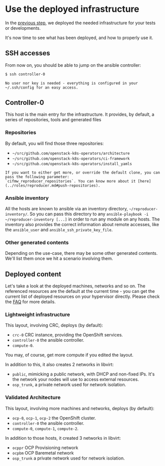 # Use the deployed infrastructure

In the [previous step](03_deploy_infra.md), we deployed the needed infrastructure for your
tests or developments.

It's now time to see what has been deployed, and how to properly use it.

## SSH accesses

From now on, you should be able to jump on the ansible controller:

```Bash
$ ssh controller-0
```
~~~{tip}
No user nor key is needed - everything is configured in your ~/.ssh/config for an easy access.
~~~

## Controller-0

This host is the main entry for the infrastructure. It provides, by default, a series of repositories,
tools and generated files

### Repositories

By default, you will find those three repositories:

- `~/src/github.com/openstack-k8s-operators/architecture`
- `~/src/github.com/openstack-k8s-operators/ci-framework`
- `~/src/github.com/openstack-k8s-operators/install_yamls`

~~~{tip}
If you want to either get more, or override the default clone, you can pass the following parameter:
`cifmw_reproducer_repositories`. You can know more about it [here](../roles/reproducer.md#push-repositories).
~~~

### Ansible inventory

All the hosts are known to ansible via an inventory directory, `~/reproducer-inventory/`. So you can
pass this directory to any `ansible-playbook -i ~/reproducer-inventory [...]` in order to run any module
on any hosts. The inventory also provides the correct information about remote accesses, like the
`ansible_user` and `ansible_ssh_private_key_file`.

### Other generated contents

Depending on the use-case, there may be some other generated contents. We'll list them once we hit a scenario
involving them.

## Deployed content

Let's take a look at the deployed machines, networks and so on. The referenced resources are the default
at the current time - you can get the current list of deployed resources on your hypervisor directly.
Please check the [FAQ](./99_FAQ.md#how-can-i-see-the-deployed-libvirt-resources) for more details.

### Lightweight infrastructure

This layout, involving CRC, deploys (by default):

- `crc-0` CRC instance, providing the OpenShift services.
- `controller-0` the ansible controller.
- `compute-0`.

You may, of course, get more compute if you edited the layout.

In addition to this, it also creates 2 networks in libvirt:

- `public`, mimicking a public network, with DHCP and non-fixed IPs. It's the network your nodes will use to access external resources.
- `osp_trunk`, a private network used for network isolation.

### Validated Architecture

This layout, involving more machines and networks, deploys (by default):

- `ocp-0`, `ocp-1`, `ocp-2` the OpenShift cluster.
- `controller-0` the ansible controller.
- `compute-0`, `compute-1`, `compute-2`.

In addition to those hosts, it created 3 networks in libvirt:

- `ocppr` OCP Provisioning network
- `ocpbm` OCP Baremetal network
- `osp_trunk` a private network used for network isolation.
